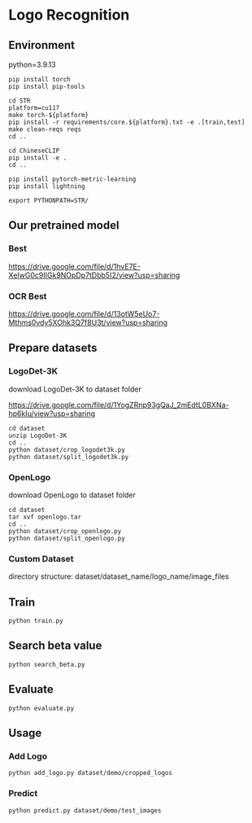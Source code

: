 # Logo Recognition

## Environment
python=3.9.13
```
pip install torch
pip install pip-tools

cd STR
platform=cu117
make torch-${platform}
pip install -r requirements/core.${platform}.txt -e .[train,test]
make clean-reqs reqs
cd ..

cd ChineseCLIP
pip install -e .
cd ..

pip install pytorch-metric-learning
pip install lightning

export PYTHONPATH=STR/
```
## Our pretrained model
### Best
https://drive.google.com/file/d/1hvE7E-XeIwG0c9IIGk9NOpDp7tDbb5I2/view?usp=sharing
### OCR Best
https://drive.google.com/file/d/13otW5eUo7-Mthms0vdy5XOhk3Q7f8U3t/view?usp=sharing
## Prepare datasets

### LogoDet-3K
download LogoDet-3K to dataset folder

https://drive.google.com/file/d/1YogZRnp93gQaJ_2mEdtL0BXNa-hp6kIu/view?usp=sharing
```
cd dataset
unzip LogoDet-3K
cd ..
python dataset/crop_logodet3k.py
python dataset/split_logodet3k.py
```

### OpenLogo
download OpenLogo to dataset folder
```
cd dataset
tar xvf openlogo.tar
cd ..
python dataset/crop_openlogo.py
python dataset/split_openlogo.py
```

### Custom Dataset
directory structure: dataset/dataset_name/logo_name/image_files

## Train
```
python train.py
```
## Search beta value
```
python search_beta.py
```
## Evaluate
```
python evaluate.py
```
## Usage
### Add Logo
```
python add_logo.py dataset/demo/cropped_logos
```
### Predict
```
python predict.py dataset/demo/test_images
```

